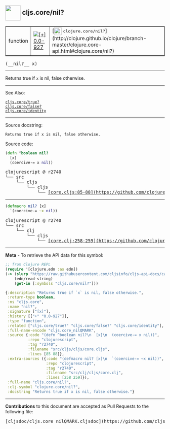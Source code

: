 ## <img width="48px" valign="middle" src="http://i.imgur.com/Hi20huC.png"> cljs.core/nil?

 <table border="1">
<tr>

<td>function</td>
<td><a href="https://github.com/cljsinfo/cljs-api-docs/tree/0.0-927"><img valign="middle" alt="[+] 0.0-927" src="https://img.shields.io/badge/+-0.0--927-lightgrey.svg"></a> </td>
<td>
[<img height="24px" valign="middle" src="http://i.imgur.com/1GjPKvB.png"> <samp>clojure.core/nil?</samp>](http://clojure.github.io/clojure/branch-master/clojure.core-api.html#clojure.core/nil?)
</td>
</tr>
</table>

 <samp>
(__nil?__ x)<br>
</samp>

---

Returns true if `x` is nil, false otherwise.

---


See Also:

[`cljs.core/true?`](cljs.core_trueQMARK.md)<br>
[`cljs.core/false?`](cljs.core_falseQMARK.md)<br>
[`cljs.core/identity`](cljs.core_identity.md)<br>

---

Source docstring:

```
Returns true if x is nil, false otherwise.
```

Source code:

```clj
(defn ^boolean nil?
  [x]
  (coercive-= x nil))
```

 <pre>
clojurescript @ r2740
└── src
    └── cljs
        └── cljs
            └── <ins>[core.cljs:85-88](https://github.com/clojure/clojurescript/blob/r2740/src/cljs/cljs/core.cljs#L85-L88)</ins>
</pre>


---

```clj
(defmacro nil? [x]
  `(coercive-= ~x nil))
```

 <pre>
clojurescript @ r2740
└── src
    └── clj
        └── cljs
            └── <ins>[core.clj:258-259](https://github.com/clojure/clojurescript/blob/r2740/src/clj/cljs/core.clj#L258-L259)</ins>
</pre>

---

__Meta__ - To retrieve the API data for this symbol:

```clj
;; from Clojure REPL
(require '[clojure.edn :as edn])
(-> (slurp "https://raw.githubusercontent.com/cljsinfo/cljs-api-docs/catalog/cljs-api.edn")
    (edn/read-string)
    (get-in [:symbols "cljs.core/nil?"]))
```

```clj
{:description "Returns true if `x` is nil, false otherwise.",
 :return-type boolean,
 :ns "cljs.core",
 :name "nil?",
 :signature ["[x]"],
 :history [["+" "0.0-927"]],
 :type "function",
 :related ["cljs.core/true?" "cljs.core/false?" "cljs.core/identity"],
 :full-name-encode "cljs.core_nilQMARK",
 :source {:code "(defn ^boolean nil?\n  [x]\n  (coercive-= x nil))",
          :repo "clojurescript",
          :tag "r2740",
          :filename "src/cljs/cljs/core.cljs",
          :lines [85 88]},
 :extra-sources ({:code "(defmacro nil? [x]\n  `(coercive-= ~x nil))",
                  :repo "clojurescript",
                  :tag "r2740",
                  :filename "src/clj/cljs/core.clj",
                  :lines [258 259]}),
 :full-name "cljs.core/nil?",
 :clj-symbol "clojure.core/nil?",
 :docstring "Returns true if x is nil, false otherwise."}

```

---

__Contributions__ to this document are accepted as Pull Requests to the following file:

 <pre>
[cljsdoc/cljs.core_nilQMARK.cljsdoc](https://github.com/cljsinfo/cljs-api-docs/blob/master/cljsdoc/cljs.core_nilQMARK.cljsdoc)
</pre>

